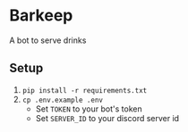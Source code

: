 # Barkeep
A bot to serve drinks

## Setup
1) `pip install -r requirements.txt`
2) `cp .env.example .env`
   - Set `TOKEN` to your bot's token
   - Set `SERVER_ID` to your discord server id